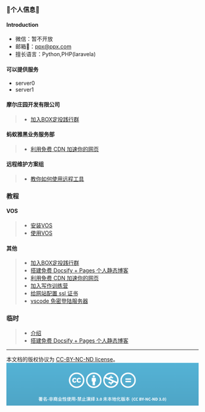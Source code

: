 
### 👋个人信息👋


#### Introduction
- 微信：暂不开放
- 邮箱📮：ppx@ppx.com
- 擅长语言：Python,PHP(laravela)


#### 可以提供服务
- server0
- server1


#### 摩尔庄园开发有限公司
> * [加入BOX定投践行群](jian-xing-qun/README.md)

#### 蚂蚁雅黑业务服务部
> * [利用免费 CDN 加速你的网页](speedup-web/speedup-web.md)

#### 远程维护方案组
> * [教你如何使用远程工具](markdown_note/md_teach/yuan-cheng.md)

### 教程

#### VOS

> * [安装VOS](markdown_note/md_voip/vos_install.md)
> * [使用VOS](markdown_note/md_voip/vos_use.md)

#### 其他

> * [加入BOX定投践行群](jian-xing-qun/README.md)
> * [搭建免费 Docsify + Pages 个人静态博客](new-blog/README.md)
> * [利用免费 CDN 加速你的网页](speedup-web/speedup-web.md)
> * [加入写作训练营](write-camp/README.md)
> * [给网站配置 ssl 证书](ssl-ngnix/README.md)
> * [vscode 免密登陆服务器](vscode-ssh/vscode-ssh.md)

### 临时

> * [介绍](md_test/jie-shao.md)
> * [搭建免费 Docsify + Pages 个人静态博客](new-blog/README.md)






-----

本文档的版权协议为 [CC-BY-NC-ND license](https://creativecommons.org/licenses/by-nc-nd/3.0/deed.zh)。
![CC-BY-NC-ND](images/CC-BY-NC-ND.png?raw=true)
